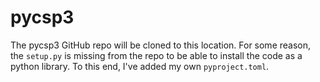 # pycsp3

The pycsp3 GitHub repo will be cloned to this location. For some reason, the `setup.py` is missing from the repo to be able to install the code as a python library. To this end, I've added my own `pyproject.toml`.